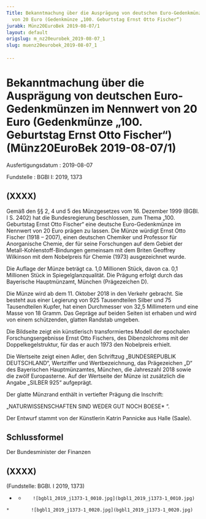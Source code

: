 ```yaml
---
Title: Bekanntmachung über die Ausprägung von deutschen Euro-Gedenkmünzen im Nennwert
  von 20 Euro (Gedenkmünze „100. Geburtstag Ernst Otto Fischer“)
jurabk: Münz20EuroBek 2019-08-07/1
layout: default
origslug: m_nz20eurobek_2019-08-07_1
slug: muenz20eurobek_2019-08-07_1

---
```


# Bekanntmachung über die Ausprägung von deutschen Euro-Gedenkmünzen im Nennwert von 20 Euro (Gedenkmünze „100. Geburtstag Ernst Otto Fischer“) (Münz20EuroBek 2019-08-07/1)

Ausfertigungsdatum
:   2019-08-07

Fundstelle
:   BGBl I: 2019, 1373


## (XXXX)

Gemäß den §§ 2, 4 und 5 des Münzgesetzes vom 16. Dezember 1999 (BGBl. I S. 2402) hat die Bundesregierung beschlossen, zum Thema „100. Geburtstag Ernst Otto Fischer“ eine deutsche Euro-Gedenkmünze im Nennwert von 20 Euro prägen zu lassen. Die Münze würdigt Ernst Otto Fischer (1918 – 2007), einen deutschen Chemiker und Professor für Anorganische Chemie, der für seine Forschungen auf dem Gebiet der Metall-Kohlenstoff-Bindungen gemeinsam mit dem Briten Geoffrey Wilkinson mit dem Nobelpreis für Chemie (1973) ausgezeichnet wurde.

Die Auflage der Münze beträgt ca. 1,0 Millionen Stück, davon ca. 0,1 Millionen Stück in Spiegelglanzqualität. Die Prägung erfolgt durch das Bayerische Hauptmünzamt, München (Prägezeichen D).

Die Münze wird ab dem 11. Oktober 2018 in den Verkehr gebracht. Sie besteht aus einer Legierung von 925 Tausendteilen Silber und 75 Tausendteilen Kupfer, hat einen Durchmesser von 32,5 Millimetern und eine Masse von 18 Gramm. Das Gepräge auf beiden Seiten ist erhaben und wird von einem schützenden, glatten Randstab umgeben.

Die Bildseite zeigt ein künstlerisch transformiertes Modell der epochalen Forschungsergebnisse Ernst Otto Fischers, des Dibenzolchroms mit der Doppelkegelstruktur, für das er auch 1973 den Nobelpreis erhielt.

Die Wertseite zeigt einen Adler, den Schriftzug „BUNDESREPUBLIK DEUTSCHLAND“, Wertziffer und Wertbezeichnung, das Prägezeichen „D“ des Bayerischen Hauptmünzamtes, München, die Jahreszahl 2018 sowie die zwölf Europasterne. Auf der Wertseite der Münze ist zusätzlich die Angabe „SILBER 925“ aufgeprägt.

Der glatte Münzrand enthält in vertiefter Prägung die Inschrift:

„NATURWISSENSCHAFTEN
SIND WEDER GUT NOCH BOESE*             “.

Der Entwurf stammt von der Künstlerin Katrin Pannicke aus Halle (Saale).


## Schlussformel

Der Bundesminister der Finanzen


## (XXXX)

(Fundstelle: BGBl. I 2019, 1373)


*    *        ![bgbl1_2019_j1373-1_0010.jpg](bgbl1_2019_j1373-1_0010.jpg)
    *        ![bgbl1_2019_j1373-1_0020.jpg](bgbl1_2019_j1373-1_0020.jpg)


